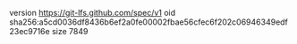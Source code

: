 version https://git-lfs.github.com/spec/v1
oid sha256:a5cd0036df8436b6ef2a0fe00002fbae56cfec6f202c06946349edf23ec9716e
size 7849
